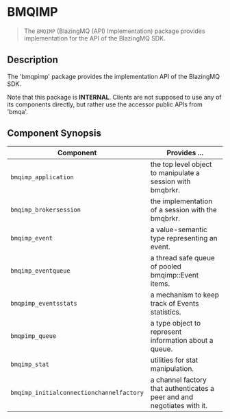 BMQIMP
======
> The `BMQIMP` (BlazingMQ (API) Implementation) package provides implementation
> for the API of the BlazingMQ SDK.


Description
-----------
The 'bmqpimp' package provides the implementation API of the BlazingMQ SDK.

Note that this package is **INTERNAL**.  Clients are not supposed to use any of
its components directly, but rather use the accessor public APIs from 'bmqa'.

Component Synopsis
------------------
Component                                | Provides ...
-----------------------------------------|-----------------------------------------------------------
`bmqimp_application`                     | the top level object to manipulate a session with bmqbrkr.
`bmqimp_brokersession`                   | the implementation of a session with the bmqbrkr.
`bmqimp_event`                           | a value-semantic type representing an event.
`bmqimp_eventqueue`                      | a thread safe queue of pooled bmqimp::Event items.
`bmqpimp_eventsstats`                    | a mechanism to keep track of Events statistics.
`bmqpimp_queue`                          | a type object to represent information about a queue.
`bmqimp_stat`                            | utilities for stat manipulation.
`bmqimp_initialconnectionchannelfactory` | a channel factory that authenticates a peer and and negotiates with it.
